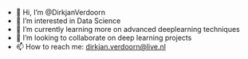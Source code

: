 - 👋 Hi, I’m @DirkjanVerdoorn
- 👀 I’m interested in Data Science
- 🌱 I’m currently learning more on advanced deeplearning techniques
- 💞️ I’m looking to collaborate on deep learning projects
- 📫 How to reach me: dirkjan.verdoorn@live.nl

<!---
DirkjanVerdoorn/DirkjanVerdoorn is a ✨ special ✨ repository because its `README.md` (this file) appears on your GitHub profile.
You can click the Preview link to take a look at your changes.
--->
